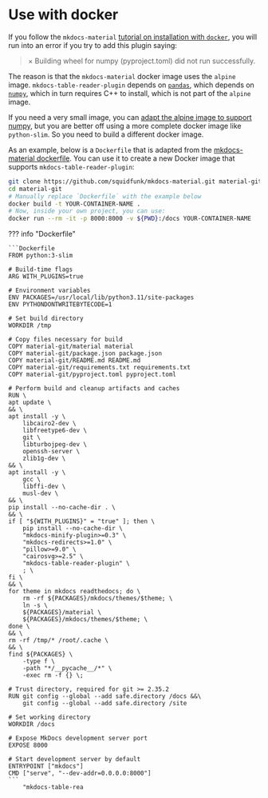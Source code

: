 # Use with docker

If you follow the `mkdocs-material` [tutorial on installation with `docker`](https://squidfunk.github.io/mkdocs-material/getting-started/#with-docker), you will run into an error if you try to add this plugin saying:

> × Building wheel for numpy (pyproject.toml) did not run successfully.

The reason is that the `mkdocs-material` docker image uses the `alpine` image. `mkdocs-table-reader-plugin` depends on [`pandas`](https://pandas.pydata.org/), which depends on [`numpy`](https://numpy.org/), which in turn requires C++ to install, which is not part of the `alpine` image.

If you need a very small image, you can [adapt the alpine image to support numpy](https://stackoverflow.com/questions/33421965/installing-numpy-on-docker-alpine), but you are better off using a more complete docker image like `python-slim`. So you need to build a different docker image.

As an example, below is a `Dockerfile` that is adapted from the [mkdocs-material dockerfile](https://github.com/squidfunk/mkdocs-material/blob/master/Dockerfile). You can use it to create a new Docker image that supports `mkdocs-table-reader-plugin`:

```bash
git clone https://github.com/squidfunk/mkdocs-material.git material-git/
cd material-git
# Manually replace `Dockerfile` with the example below
docker build -t YOUR-CONTAINER-NAME .
# Now, inside your own project, you can use:
docker run --rm -it -p 8000:8000 -v ${PWD}:/docs YOUR-CONTAINER-NAME
```

??? info "Dockerfile"

    ```Dockerfile
    FROM python:3-slim

    # Build-time flags
    ARG WITH_PLUGINS=true

    # Environment variables
    ENV PACKAGES=/usr/local/lib/python3.11/site-packages
    ENV PYTHONDONTWRITEBYTECODE=1

    # Set build directory
    WORKDIR /tmp

    # Copy files necessary for build
    COPY material-git/material material
    COPY material-git/package.json package.json
    COPY material-git/README.md README.md
    COPY material-git/requirements.txt requirements.txt
    COPY material-git/pyproject.toml pyproject.toml

    # Perform build and cleanup artifacts and caches
    RUN \
    apt update \
    && \
    apt install -y \
        libcairo2-dev \
        libfreetype6-dev \
        git \
        libturbojpeg-dev \
        openssh-server \
        zlib1g-dev \
    && \
    apt install -y \
        gcc \
        libffi-dev \
        musl-dev \
    && \
    pip install --no-cache-dir . \
    && \
    if [ "${WITH_PLUGINS}" = "true" ]; then \
        pip install --no-cache-dir \
        "mkdocs-minify-plugin>=0.3" \
        "mkdocs-redirects>=1.0" \
        "pillow>=9.0" \
        "cairosvg>=2.5" \
        "mkdocs-table-reader-plugin" \
        ; \
    fi \
    && \
    for theme in mkdocs readthedocs; do \
        rm -rf ${PACKAGES}/mkdocs/themes/$theme; \
        ln -s \
        ${PACKAGES}/material \
        ${PACKAGES}/mkdocs/themes/$theme; \
    done \
    && \
    rm -rf /tmp/* /root/.cache \
    && \
    find ${PACKAGES} \
        -type f \
        -path "*/__pycache__/*" \
        -exec rm -f {} \;

    # Trust directory, required for git >= 2.35.2
    RUN git config --global --add safe.directory /docs &&\
        git config --global --add safe.directory /site

    # Set working directory
    WORKDIR /docs

    # Expose MkDocs development server port
    EXPOSE 8000

    # Start development server by default
    ENTRYPOINT ["mkdocs"]
    CMD ["serve", "--dev-addr=0.0.0.0:8000"]
    ```
        "mkdocs-table-rea